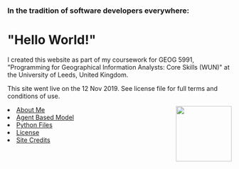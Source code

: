 
<h3>In the tradition of software developers everywhere:</h3>
<h1>"Hello World!"</h1>


<p>
I created this website as part of my coursework for GEOG 5991, "Programming for Geographical Information Analysts: Core Skills (WUN)" at the University of Leeds, United Kingdom.</p>
  
<p>This site went live on the 12 Nov 2019. See license file for full terms and conditions of use.

</p>

<img align="right" width="125" height="125" src="https://jlablacker.github.io/GEOG5991-Portfolio/globe.png">



<li><a href="https://jlablacker.github.io/GEOG5991-Portfolio/About.html">About Me</a></li>


<li><a href="https://jlablacker.github.io/GEOG5991-Portfolio/Agent.html">Agent Based Model</a></li>


<li><a href="https://jlablacker.github.io/GEOG5991-Portfolio/PythonCodeFiles.html"> Python Files</a></li>


<li><a href="https://jlablacker.github.io/GEOG5991-Portfolio/LICENSE.md"> License


<li><a href="https://jlablacker.github.io/GEOG5991-Portfolio/Credits.md"> Site Credits











